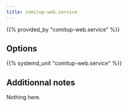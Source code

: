 ```yaml
---
title: comitup-web.service
---
```


{{% provided_by "comitup-web.service" %}}

## Options

{{% systemd_unit "comitup-web.service" %}}

## Additionnal notes

Nothing here.